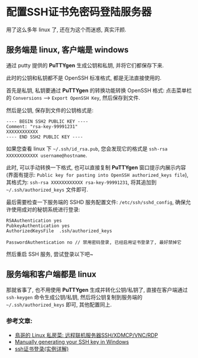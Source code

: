 # 配置SSH证书免密码登陆服务器

用了这么多年 linux 了, 还在为这个而迷惑, 真实汗颜.

## 服务端是 **linux**, 客户端是 **windows**

通过 putty 提供的 **PuTTYgen** 生成公钥和私钥, 并将它们都保存下来.

此时的公钥和私钥都不是 OpenSSH 标准格式, 都是无法直接使用的.

首先是私钥, 私钥要通过 **PuTTYgen** 的转换功能转换 OpenSSH 格式:
点击菜单栏的 `Conversions` --> `Export OpenSSH Key`, 然后保存到文件.

然后是公钥, 保存到文件的公钥格式是:
```text
---- BEGIN SSH2 PUBLIC KEY ----
Comment: "rsa-key-99991231"
XXXXXXXXXXXX
---- END SSH2 PUBLIC KEY ----
```
如果您查看 linux 下 `~/.ssh/id_rsa.pub`, 您会发现它的格式是 `ssh-rsa XXXXXXXXXXXX username@hostname`.

此时, 可以手动转换一下格式, 也可以直接复制 **PuTTYgen** 窗口提示内展示内容(界面有提示: `Public key for pasting into OpenSSH authorized_keys file`),
其格式为: `ssh-rsa XXXXXXXXXXXX rsa-key-99991231`,
将其追加到 `~/.ssh/authorized_keys` 文件即可.


最后需要检查一下服务端的 SSHD 服务配置文件: `/etc/ssh/sshd_config`,
确保允许使用成对的秘钥系统进行登录:
```
RSAAuthentication yes
PubkeyAuthentication yes
AuthorizedKeysFile  .ssh/authorized_keys

PasswordAuthentication no // 禁用密码登录, 已经启用证书登录了, 最好禁掉它
```

然后重启 SSH 服务, 尝试登录以下吧~


## 服务端和客户端都是 **linux**
那就省事了, 也不用使用 **PuTTYgen** 生成并转化公钥/私钥了,
直接在客户端通过 `ssh-keygen` 命令生成公钥/私钥, 然后将公钥复制到服务端的 `~/.ssh/authorized_keys` 即可, 其他配置同上.



### 参考文章:
- [鳥哥的 Linux 私房菜: 远程联机服务器SSH/XDMCP/VNC/RDP](http://vbird.dic.ksu.edu.tw/linux_server/0310telnetssh_2.php)
- [Manually generating your SSH key in Windows](https://docs.joyent.com/public-cloud/getting-started/ssh-keys/generating-an-ssh-key-manually/manually-generating-your-ssh-key-in-windows)
- [ssh证书登录(实例详解)](http://www.cnblogs.com/ggjucheng/archive/2012/08/19/2646346.html)
